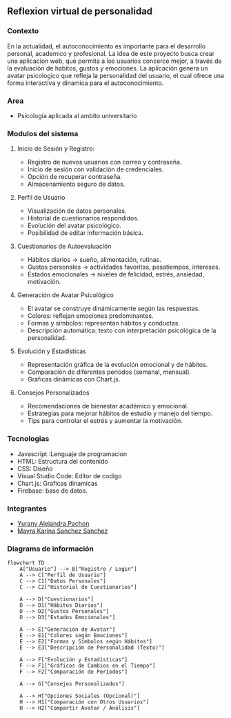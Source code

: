 ## Reflexion virtual de personalidad
### Contexto
En la actualidad, el autoconocimiento es importante para el desarrollo personal, academico y profesional.
La idea de este proyecto busca crear una aplicacion web, que permita a los usuarios concerce mejor, 
a través de la evaluación de habitos, gustos y emociones. La aplicación genera un avatar psicologico que
refleja la personalidad del usuario, el cual ofrece una forma interactiva y dinamica para el autoconocimiento.

### Area
- Psicología  aplicada al ambito universitario

### Modulos del sistema 
1. Inicio de Sesión y Registro:
   - Registro de nuevos usuarios con correo y contraseña.
   - Inicio de sesión con validación de credenciales.
   - Opción de recuperar contraseña.
   - Almacenamiento seguro de datos.

2. Perfil de Usuario
   - Visualización de datos personales.
   - Historial de cuestionarios respondidos.
   - Evolución del avatar psicológico.
   - Posibilidad de editar información básica.

3. Cuestionarios de Autoevaluación
   - Hábitos diarios → sueño, alimentación, rutinas.
   - Gustos personales → actividades favoritas, pasatiempos, intereses.
   - Estados emocionales → niveles de felicidad, estrés, ansiedad, motivación.

4. Generación de Avatar Psicológico
   - El avatar se construye dinámicamente según las respuestas.
   - Colores: reflejan emociones predominantes.
   - Formas y símbolos: representan hábitos y conductas.
   - Descripción automática: texto con interpretación psicológica de la personalidad.

5. Evolución y Estadísticas
   - Representación gráfica de la evolución emocional y de hábitos.
   - Comparación de diferentes periodos (semanal, mensual).
   - Gráficas dinámicas con Chart.js.

6. Consejos Personalizados
   - Recomendaciones de bienestar académico y emocional.
   - Estrategias para mejorar hábitos de estudio y manejo del tiempo.
   - Tips para controlar el estrés y aumentar la motivación.

### Tecnologias
- Javascript :Lenguaje de programacion 
- HTML: Estructura del contenido
- CSS: Diseño
- Visual Studio Code: Editor de codigo
- Chart.js: Graficas dinamicas
- Firebase: base de datos.

### Integrantes
- [Yurany Alejandra Pachon ](https://github.com/YURANYPACHON39)
- [Mayra Karina Sanchez Sanchez](https://github.com/Karina-1411Sanchez)

### Diagrama de información

```mermaid
flowchart TD
    A["Usuario"] --> B["Registro / Login"]
    A --> C["Perfil de Usuario"]
    C --> C1["Datos Personales"]
    C --> C2["Historial de Cuestionarios"]

    A --> D["Cuestionarios"]
    D --> D1["Hábitos Diarios"]
    D --> D2["Gustos Personales"]
    D --> D3["Estados Emocionales"]

    A --> E["Generación de Avatar"]
    E --> E1["Colores según Emociones"]
    E --> E2["Formas y Símbolos según Hábitos"]
    E --> E3["Descripción de Personalidad (Texto)"]

    A --> F["Evolución y Estadísticas"]
    F --> F1["Gráficos de Cambios en el Tiempo"]
    F --> F2["Comparación de Períodos"]

    A --> G["Consejos Personalizados"]

    A --> H["Opciones Sociales (Opcional)"]
    H --> H1["Comparación con Otros Usuarios"]
    H --> H2["Compartir Avatar / Análisis"]

